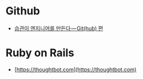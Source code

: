 # Github

- [습관이 엔지니어를 만든다 — Git(hub) 편](https://engineering.huiseoul.com/habits-maketh-engineer-git-hub-2017caf70c00)



# Ruby on Rails

- [https://thoughtbot.com](https://thoughtbot.com)



# 